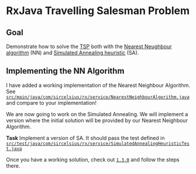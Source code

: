 # RxJava Travelling Salesman Problem

## Goal

Demonstrate how to solve the [TSP](https://simple.wikipedia.org/wiki/Travelling_salesman_problem) both with the [Nearest Neughbour algorithm](https://en.wikipedia.org/wiki/Nearest_neighbour_algorithm) (NN) and [Simulated Annealing heuristic](https://en.wikipedia.org/wiki/Simulated_annealing) (SA).

## Implementing the NN Algorithm

I have added a working implementation of the Nearest Neighbour Algorithm. See [`src/main/java/com/sircelsius/rx/service/NearestNeighbourAlgorithm.java`](src/main/java/com/sircelsius/rx/service/NearestNeighbourAlgorithm.java) and compare to your implementation!

We are now going to work on the Simulated Annealing. We will implement a version where the initial solution will be provided by our Nearest Neighbour Algorithm.

**Task** Implement a version of SA. It should pass the test defined in [`src/test/java/com/sircelsius/rx/service/SimulatedAnnealingHeuristicTest.java`](src/test/java/com/sircelsius/rx/service/SimulatedAnnealingHeuristicTest.java)

Once you have a working solution, check out [`1.3.0`](https://github.com/sircelsius/tsp-rx/tree/1.3.0) and follow the steps there.